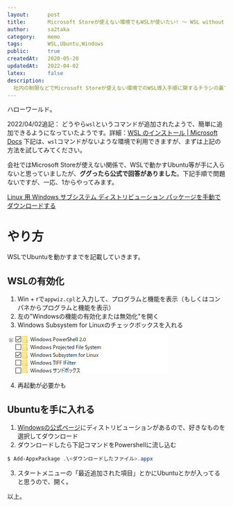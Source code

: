 ```yaml
---
layout:      post
title:       Microsoft Storeが使えない環境でもWSLが使いたい! ～ WSL without Microsoft Store
author:      sa2taka
category:    memo
tags:        WSL,Ubuntu,Windows
public:      true
createdAt:   2020-05-20
updatedAt:   2022-04-02
latex:       false
description:
  社内の制限などでMicrosoft Storeが使えない環境でのWSL導入手順に関するチラシの裏です。  
---
```


ハローワールド。

2022/04/02追記： どうやら`wsl`というコマンドが追加されたようで、簡単に追加できるようになっていたようです。詳細：[WSL のインストール | Microsoft Docs](https://learn.microsoft.com/ja-jp/windows/wsl/install)
下記は、`wsl`コマンドがないような環境で利用できますが、まずは上記の方法を試してみてください。

会社ではMicrosoft Storeが使えない関係で、WSLで動かすUbuntu等が手に入らないと思っていましたが、**ググったら公式で回答がありました**。下記手順で問題ないですが、一応、1からやってみます。

[Linux 用 Windows サブシステム ディストリビューション パッケージを手動でダウンロードする](https://learn.microsoft.com/ja-jp/windows/wsl/install-manual)

# やり方

WSLでUbuntuを動かすまでを記載していきます。

## WSLの有効化

1. Win + rで`appwiz.cpl`と入力して、プログラムと機能を表示（もしくはコンパネからプログラムと機能を表示）
2. 左の"Windowsの機能の有効化または無効化"を開く
3. Windows Subsystem for Linuxのチェックボックスを入れる

![Windows Subsystem for Linuxの有効化](../_images/Windows_Subsystem_for_Linuxの有効化.png)

4. 再起動が必要かも

## Ubuntuを手に入れる

1. [Windowsの公式ページ](https://learn.microsoft.com/ja-jp/windows/wsl/install-manual)にディストリビューションがあるので、好きなものを選択してダウンロード
2. ダウンロードしたら下記コマンドをPowershellに流し込む

```powershell
$ Add-AppxPackage .\<ダウンロードしたファイル>.appx
```

3. スタートメニューの「最近追加された項目」とかにUbuntuとかが入ってると思うので、開く。

以上。
